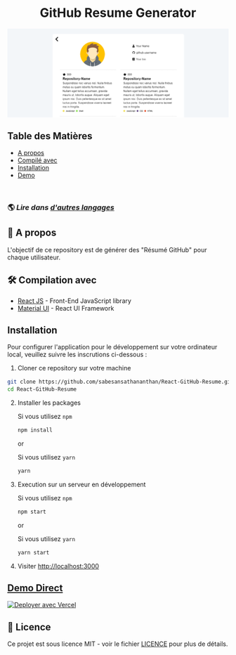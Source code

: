 <h1 align='center'>GitHub Resume Generator</h1>

<img alt="React GitHub Resume" src="../src/assets/readme/screenshot.png"  align='center'/>

## Table des Matières

- [A propos](#about)
- [Compilé avec](#built-with)
- [Installation](#installation)
- [Demo](#live-demo)

<br>

### 🌎 _Lire dans [d'autres langages](./Translations.md)_

<h2 id='about'>🤔 A propos</h2>

L'objectif de ce repository est de générer des "Résumé GitHub" pour chaque utilisateur.

<h2 id='built-with'>🛠️ Compilation avec</h2>

- [React JS](https://reactjs.org/) - Front-End JavaScript library
- [Material UI](https://material-ui.com/) - React UI Framework

<h2 id='installation'>Installation</h2>

Pour configurer l'application pour le développement sur votre ordinateur local, veuillez suivre les inscrutions ci-dessous :

1. Cloner ce repository sur votre machine

```bash
git clone https://github.com/sabesansathananthan/React-GitHub-Resume.git
cd React-GitHub-Resume
```

2. Installer les packages

   Si vous utilisez `npm`

   ```bash
   npm install
   ```

   or

   Si vous utilisez `yarn`

   ```bash
   yarn
   ```

3. Execution sur un serveur en développement

   Si vous utilisez `npm`

   ```bash
   npm start
   ```

   or

   Si vous utilisez `yarn`

   ```bash
   yarn start
   ```

4. Visiter <http://localhost:3000>

<h2 id='live-demo'><a href="https://react-github-resume.vercel.app/">Demo Direct</a></h2>

[![Deployer avec Vercel](https://vercel.com/button)](https://vercel.com/new/git/external?repository-url=https://github.com/sabesansathananthan/React-GitHub-Resume)

## 📄 Licence

Ce projet est sous licence MIT - voir le fichier [LICENCE](../LICENSE) pour plus de détails.
